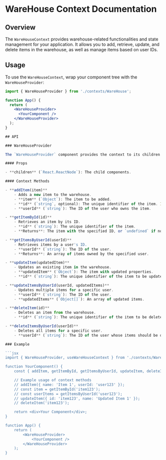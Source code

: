# WareHouse Context Documentation

## Overview

The `WareHouseContext` provides warehouse-related functionalities and state management for your application. It allows you to add, retrieve, update, and delete items in the warehouse, as well as manage items based on user IDs.

## Usage

To use the `WareHouseContext`, wrap your component tree with the `WareHouseProvider`:

````jsx
import { WareHouseProvider } from './contexts/WareHouse';

function App() {
  return (
    <WareHouseProvider>
      <YourComponent />
    </WareHouseProvider>
  );
}

## API

### WareHouseProvider

The `WareHouseProvider` component provides the context to its children.

#### Props

- **children** (`React.ReactNode`): The child components.

#### Context Methods

- **addItem(item)**
    - Adds a new item to the warehouse.
    - **item** (`Object`): The item to be added.
    - **id** (`string`, optional): The unique identifier of the item. If not provided, a unique ID will be generated.
    - **userId** (`string`): The ID of the user who owns the item.

- **getItemById(id)**
    - Retrieves an item by its ID.
    - **id** (`string`): The unique identifier of the item.
    - **Returns**: The item with the specified ID, or `undefined` if not found.

- **getItemsByUserId(userId)**
    - Retrieves items by a user's ID.
    - **userId** (`string`): The ID of the user.
    - **Returns**: An array of items owned by the specified user.

- **updateItem(updatedItem)**
    - Updates an existing item in the warehouse.
    - **updatedItem** (`Object`): The item with updated properties.
    - **id** (`string`): The unique identifier of the item to be updated.

- **updateItemsByUserId(userId, updatedItems)**
    - Updates multiple items for a specific user.
    - **userId** (`string`): The ID of the user.
    - **updatedItems** (`Object[]`): An array of updated items.

- **deleteItem(id)**
    - Deletes an item from the warehouse.
    - **id** (`string`): The unique identifier of the item to be deleted.

- **deleteItemsByUserId(userId)**
    - Deletes all items for a specific user.
    - **userId** (`string`): The ID of the user whose items should be deleted.

### Example

```jsx
import { WareHouseProvider, useWareHouseContext } from './contexts/WareHouse';

function YourComponent() {
    const { addItem, getItemById, getItemsByUserId, updateItem, deleteItem } = useWareHouseContext();

    // Example usage of context methods
    // addItem({ name: 'Item 1', userId: 'user123' });
    // const item = getItemById('item123');
    // const userItems = getItemsByUserId('user123');
    // updateItem({ id: 'item123', name: 'Updated Item 1' });
    // deleteItem('item123');

    return <div>Your Component</div>;
}

function App() {
    return (
        <WareHouseProvider>
            <YourComponent />
        </WareHouseProvider>
    );
}
````
